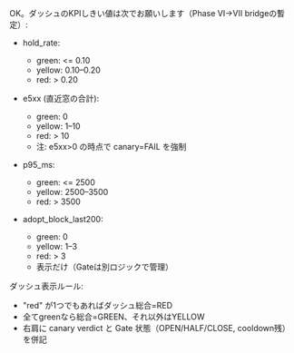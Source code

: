 OK。ダッシュのKPIしきい値は次でお願いします（Phase VI→VII bridgeの暫定）:

- hold_rate:
  - green:  <= 0.10
  - yellow: 0.10–0.20
  - red:    > 0.20

- e5xx (直近窓の合計):
  - green:  0
  - yellow: 1–10
  - red:    > 10
  - 注: e5xx>0 の時点で canary=FAIL を強制

- p95_ms:
  - green:  <= 2500
  - yellow: 2500–3500
  - red:    > 3500

- adopt_block_last200:
  - green: 0
  - yellow: 1–3
  - red:    > 3
  - 表示だけ（Gateは別ロジックで管理）

ダッシュ表示ルール:
- "red" が1つでもあればダッシュ総合=RED
- 全てgreenなら総合=GREEN、それ以外はYELLOW
- 右肩に canary verdict と Gate 状態（OPEN/HALF/CLOSE, cooldown残）を併記
